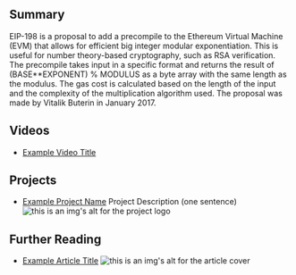 ## Summary

EIP-198 is a proposal to add a precompile to the Ethereum Virtual Machine (EVM) that allows for efficient big integer modular exponentiation. This is useful for number theory-based cryptography, such as RSA verification. The precompile takes input in a specific format and returns the result of (BASE**EXPONENT) % MODULUS as a byte array with the same length as the modulus. The gas cost is calculated based on the length of the input and the complexity of the multiplication algorithm used. The proposal was made by Vitalik Buterin in January 2017.

## Videos

- [Example Video Title](https://www.youtube.com/watch?v=TDGq4aeevgY)

## Projects

- [Example Project Name](https://xxxx.xxx/xxxxx) Project Description (one sentence) ![this is an img's alt for the project logo](https://xxxx.xxx/project-logo.xxx)

## Further Reading

- [Example Article Title](https://xxxx.xxx/xxxxx) ![this is an img's alt for the article cover](https://xxxx.xxx/article-cover.xxx)
